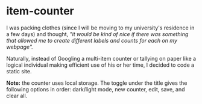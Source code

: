 # item-counter
I was packing clothes (since I will be moving to my university's residence in a few days) and thought, 
<i>"it would be kind of nice if there was something that allowed me to create different labels and counts for each on my webpage".</i>

Naturally, instead of Googling a multi-item counter or tallying on paper like a logical individual making efficient use of his or her time, I decided to code a static site.

<b>Note:</b> the counter uses local storage. The toggle under the title gives the following options in order: dark/light mode, new counter, edit, save, and clear all. 
